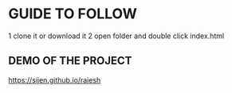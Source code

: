 # GUIDE TO FOLLOW 
1 clone it or download it
2 open folder and double click index.html

## DEMO OF THE PROJECT
https://sijen.github.io/rajesh
